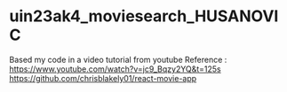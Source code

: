 # uin23ak4_moviesearch_HUSANOVIC

Based my code in a video tutorial from youtube 
Reference : 
https://www.youtube.com/watch?v=jc9_Bqzy2YQ&t=125s
https://github.com/chrisblakely01/react-movie-app
